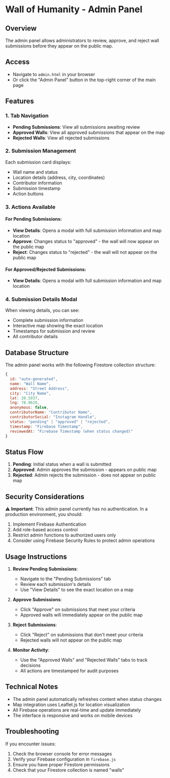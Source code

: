 # Wall of Humanity - Admin Panel

## Overview
The admin panel allows administrators to review, approve, and reject wall submissions before they appear on the public map.

## Access
- Navigate to `admin.html` in your browser
- Or click the "Admin Panel" button in the top-right corner of the main page

## Features

### 1. Tab Navigation
- **Pending Submissions**: View all submissions awaiting review
- **Approved Walls**: View all approved submissions that appear on the map
- **Rejected Walls**: View all rejected submissions

### 2. Submission Management
Each submission card displays:
- Wall name and status
- Location details (address, city, coordinates)
- Contributor information
- Submission timestamp
- Action buttons

### 3. Actions Available

#### For Pending Submissions:
- **View Details**: Opens a modal with full submission information and map location
- **Approve**: Changes status to "approved" - the wall will now appear on the public map
- **Reject**: Changes status to "rejected" - the wall will not appear on the public map

#### For Approved/Rejected Submissions:
- **View Details**: Opens a modal with full submission information and map location

### 4. Submission Details Modal
When viewing details, you can see:
- Complete submission information
- Interactive map showing the exact location
- Timestamps for submission and review
- All contributor details

## Database Structure

The admin panel works with the following Firestore collection structure:

```javascript
{
  id: "auto-generated",
  name: "Wall Name",
  address: "Street Address",
  city: "City Name",
  lat: 20.5937,
  lng: 78.9629,
  anonymous: false,
  contributorName: "Contributor Name",
  contributorSocial: "Instagram Handle",
  status: "pending" | "approved" | "rejected",
  timestamp: "Firebase Timestamp",
  reviewedAt: "Firebase Timestamp (when status changed)"
}
```

## Status Flow
1. **Pending**: Initial status when a wall is submitted
2. **Approved**: Admin approves the submission - appears on public map
3. **Rejected**: Admin rejects the submission - does not appear on public map

## Security Considerations

⚠️ **Important**: This admin panel currently has no authentication. In a production environment, you should:

1. Implement Firebase Authentication
2. Add role-based access control
3. Restrict admin functions to authorized users only
4. Consider using Firebase Security Rules to protect admin operations

## Usage Instructions

1. **Review Pending Submissions**:
   - Navigate to the "Pending Submissions" tab
   - Review each submission's details
   - Use "View Details" to see the exact location on a map

2. **Approve Submissions**:
   - Click "Approve" on submissions that meet your criteria
   - Approved walls will immediately appear on the public map

3. **Reject Submissions**:
   - Click "Reject" on submissions that don't meet your criteria
   - Rejected walls will not appear on the public map

4. **Monitor Activity**:
   - Use the "Approved Walls" and "Rejected Walls" tabs to track decisions
   - All actions are timestamped for audit purposes

## Technical Notes

- The admin panel automatically refreshes content when status changes
- Map integration uses Leaflet.js for location visualization
- All Firebase operations are real-time and update immediately
- The interface is responsive and works on mobile devices

## Troubleshooting

If you encounter issues:
1. Check the browser console for error messages
2. Verify your Firebase configuration in `firebase.js`
3. Ensure you have proper Firestore permissions
4. Check that your Firestore collection is named "walls"
